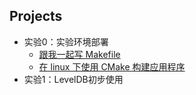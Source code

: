 ## Projects
- 实验0：实验环境部署
  - [跟我一起写 Makefile](https://blog.csdn.net/haoel/article/details/2886)
  - [在 linux 下使用 CMake 构建应用程序](https://www.ibm.com/developerworks/cn/linux/l-cn-cmake/)
- 实验1：LevelDB初步使用
